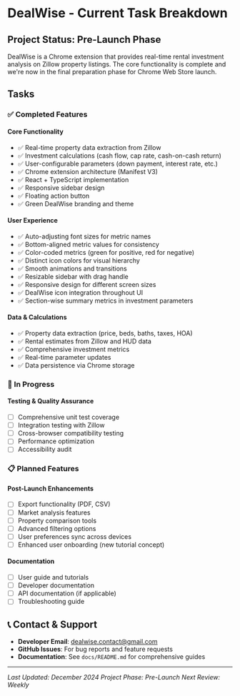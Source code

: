 # DealWise - Current Task Breakdown

## Project Status: Pre-Launch Phase

DealWise is a Chrome extension that provides real-time rental investment analysis on Zillow property listings. The core functionality is complete and we're now in the final preparation phase for Chrome Web Store launch.

## Tasks

### ✅ Completed Features

#### Core Functionality
- ✅ Real-time property data extraction from Zillow
- ✅ Investment calculations (cash flow, cap rate, cash-on-cash return)
- ✅ User-configurable parameters (down payment, interest rate, etc.)
- ✅ Chrome extension architecture (Manifest V3)
- ✅ React + TypeScript implementation
- ✅ Responsive sidebar design
- ✅ Floating action button
- ✅ Green DealWise branding and theme

#### User Experience
- ✅ Auto-adjusting font sizes for metric names
- ✅ Bottom-aligned metric values for consistency
- ✅ Color-coded metrics (green for positive, red for negative)
- ✅ Distinct icon colors for visual hierarchy
- ✅ Smooth animations and transitions
- ✅ Resizable sidebar with drag handle
- ✅ Responsive design for different screen sizes
- ✅ DealWise icon integration throughout UI
- ✅ Section-wise summary metrics in investment parameters

#### Data & Calculations
- ✅ Property data extraction (price, beds, baths, taxes, HOA)
- ✅ Rental estimates from Zillow and HUD data
- ✅ Comprehensive investment metrics
- ✅ Real-time parameter updates
- ✅ Data persistence via Chrome storage

### 🔄 In Progress

#### Testing & Quality Assurance
- [ ] Comprehensive unit test coverage
- [ ] Integration testing with Zillow
- [ ] Cross-browser compatibility testing
- [ ] Performance optimization
- [ ] Accessibility audit

### 📋 Planned Features

#### Post-Launch Enhancements
- [ ] Export functionality (PDF, CSV)
- [ ] Market analysis features
- [ ] Property comparison tools
- [ ] Advanced filtering options
- [ ] User preferences sync across devices
- [ ] Enhanced user onboarding (new tutorial concept)

#### Documentation
- [ ] User guide and tutorials
- [ ] Developer documentation
- [ ] API documentation (if applicable)
- [ ] Troubleshooting guide

## 📞 Contact & Support

- **Developer Email**: dealwise.contact@gmail.com
- **GitHub Issues**: For bug reports and feature requests
- **Documentation**: See `docs/README.md` for comprehensive guides

---

*Last Updated: December 2024*
*Project Phase: Pre-Launch*
*Next Review: Weekly* 